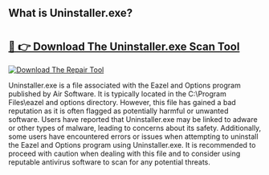 ## What is Uninstaller.exe? 

# <h2><a href="https://exedetect.com/download.php?Uninstaller.exe">🔗 👉 Download The Uninstaller.exe Scan Tool</a></h2>

[![Download The Repair Tool](https://exedetect.com/download-button.jpg)](https://exedetect.com/download.php?Uninstaller.exe)

Uninstaller.exe is a file associated with the Eazel and Options program published by Air Software. It is typically located in the C:\Program Files\eazel and options directory. However, this file has gained a bad reputation as it is often flagged as potentially harmful or unwanted software. Users have reported that Uninstaller.exe may be linked to adware or other types of malware, leading to concerns about its safety. Additionally, some users have encountered errors or issues when attempting to uninstall the Eazel and Options program using Uninstaller.exe. It is recommended to proceed with caution when dealing with this file and to consider using reputable antivirus software to scan for any potential threats.